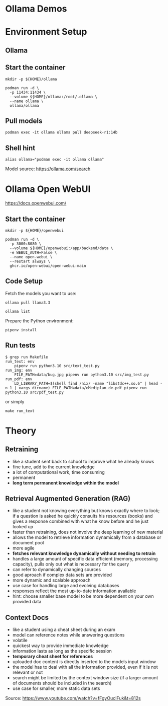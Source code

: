 # Ollama Demos

# Environment Setup

## Ollama

## Start the container

```shell
mkdir -p ${HOME}/ollama

podman run -d \
  -p 11434:11434 \
  --volume ${HOME}/ollama:/root/.ollama \
  --name ollama \
  ollama/ollama
```

## Pull models

```shell 
podman exec -it ollama ollama pull deepseek-r1:14b
```

## Shell hint

``` shell
alias ollama="podman exec -it ollama ollama"
```

Model source: https://ollama.com/search

# Ollama Open WebUI

https://docs.openwebui.com/

## Start the container

```shell
mkdir -p ${HOME}/openwebui

podman run -d \
  -p 3000:8080 \
  --volume ${HOME}/openwebui:/app/backend/data \
  -e WEBUI_AUTH=False \
  --name open-webui \
  --restart always \
  ghcr.io/open-webui/open-webui:main
```

## Code Setup

Fetch the models you want to use:

```shell
ollama pull llama3.3
```

```shell
ollama list
```

Prepare the Python environment:

```shell
pipenv install
```

## Run tests

```
$ grep run Makefile
run_text: env
	pipenv run python3.10 src/text_test.py
run_img: env
	FILE_PATH=data/bug.jpg pipenv run python3.10 src/img_test.py
run_pdf: env
	LD_LIBRARY_PATH=$(shell find /nix/ -name "libstdc++.so.6" | head -n 1 | xargs dirname) FILE_PATH=data/eMediplan_de.pdf pipenv run python3.10 src/pdf_test.py
```

or simply

```shell
make run_text
```

# Theory

## Retraining

- like a student sent back to school to improve what he already knows
- fine tune, add to the current knowledge
- a lot of computational work, time consuming
- permanent
- __long term permanent knowledge within the model__

## Retrieval Augmented Generation (RAG)

- like a student not knowing everything but knows exactly where to look; if a question is asked he quickly consults his
  resources (books) and gives a response combined with what he know before and he just looked up
- faster than retraining, does not involve the deep learning of new material
- allows the model to retrieve information dynamically from a database or document pool
- more agile
- __fetches relevant knowledge dynamically without needing to retrain__
- handles a large amount of specific data efficient (memory, processing capacity), pulls only out what is necessary for
  the query
- can refer to dynamically changing sources
- good aproach if complex data sets are provided
- more dynamic and scalable approach
- use case for handling large and evolving databases
- responses reflect the most up-to-date information available
- hint: choose smaller base model to be more dependent on your own provided data

## Context Docs

- like a student using a cheat sheet during an exam
- model can reference notes while answering questions
- volatile
- quickest way to provide immediate knowledge
- information lasts as long as the specific session
- __temporary cheat sheet for references__
- uploaded doc content is directly inserted to the models input window
- the model has to deal with all the information provided, even if it is not relevant or not
- search might be limited by the context window size (if a larger amount of documents should be included in the search)
- use case for smaller, more static data sets

Source: https://www.youtube.com/watch?v=fFgyOucIFuk&t=812s
